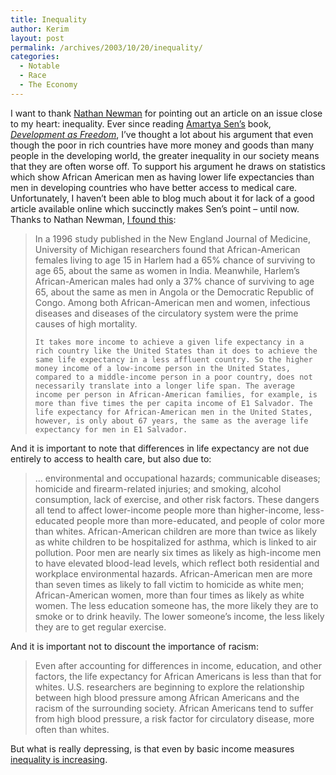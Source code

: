 ```yaml
---
title: Inequality
author: Kerim
layout: post
permalink: /archives/2003/10/20/inequality/
categories:
  - Notable
  - Race
  - The Economy
---
```

I want to thank <a href="http://www.nathannewman.org/log/archives/001251.shtml#001251" onclick="_gaq.push(['_trackEvent', 'outbound-article', 'http://www.nathannewman.org/log/archives/001251.shtml#001251', 'Nathan Newman']);" >Nathan Newman</a> for pointing out an article on an issue close to my heart: inequality. Ever since reading <a href="http://www.guardian.co.uk/saturday_review/story/0,3605,465796,00.html" onclick="_gaq.push(['_trackEvent', 'outbound-article', 'http://www.guardian.co.uk/saturday_review/story/0,3605,465796,00.html', 'Amartya Sen&#8217;s']);" >Amartya Sen&#8217;s</a> book, *<a href="http://www.amazon.com/exec/obidos/tg/detail/-/0385720270/qid=1066655429/" onclick="_gaq.push(['_trackEvent', 'outbound-article', 'http://www.amazon.com/exec/obidos/tg/detail/-/0385720270/qid=1066655429/', 'Development as Freedom']);" >Development as Freedom</a>*, I&#8217;ve thought a lot about his argument that even though the poor in rich countries have more money and goods than many people in the developing world, the greater inequality in our society means that they are often worse off. To support his argument he draws on statistics which show African American men as having lower life expectancies than men in developing countries who have better access to medical care. Unfortunately, I haven&#8217;t been able to blog much about it for lack of a good article available online which succinctly makes Sen&#8217;s point &#8211; until now. Thanks to Nathan Newman, <a href="http://www.thirdworldtraveler.com/Health/Cause_Death_Inequality.html" onclick="_gaq.push(['_trackEvent', 'outbound-article', 'http://www.thirdworldtraveler.com/Health/Cause_Death_Inequality.html', 'I found this']);" >I found this</a>:


>   In a 1996 study published in the New England Journal of Medicine, University of Michigan researchers found that African-American females living to age 15 in Harlem had a 65% chance of surviving to age 65, about the same as women in India. Meanwhile, Harlem&#8217;s African-American males had only a 37% chance of surviving to age 65, about the same as men in Angola or the Democratic Republic of Congo. Among both African-American men and women, infectious diseases and diseases of the circulatory system were the prime causes of high mortality. 
>   
>   
>     It takes more income to achieve a given life expectancy in a rich country like the United States than it does to achieve the same life expectancy in a less affluent country. So the higher money income of a low-income person in the United States, compared to a middle-income person in a poor country, does not necessarily translate into a longer life span. The average income per person in African-American families, for example, is more than five times the per capita income of E1 Salvador. The life expectancy for African-American men in the United States, however, is only about 67 years, the same as the average life expectancy for men in E1 Salvador.
>   


And it is important to note that differences in life expectancy are not due entirely to access to health care, but also due to:


>   &#8230; environmental and occupational hazards; communicable diseases; homicide and firearm-related injuries; and smoking, alcohol consumption, lack of exercise, and other risk factors. These dangers all tend to affect lower-income people more than higher-income, less-educated people more than more-educated, and people of color more than whites. African-American children are more than twice as likely as white children to be hospitalized for asthma, which is linked to air pollution. Poor men are nearly six times as likely as high-income men to have elevated blood-lead levels, which reflect both residential and workplace environmental hazards. African-American men are more than seven times as likely to fall victim to homicide as white men; African-American women, more than four times as likely as white women. The less education someone has, the more likely they are to smoke or to drink heavily. The lower someone&#8217;s income, the less likely they are to get regular exercise.


And it is important not to discount the importance of racism:


>   Even after accounting for differences in income, education, and other factors, the life expectancy for African Americans is less than that for whites. U.S. researchers are beginning to explore the relationship between high blood pressure among African Americans and the racism of the surrounding society. African Americans tend to suffer from high blood pressure, a risk factor for circulatory disease, more often than whites.


But what is really depressing, is that even by basic income measures <a href="http://www.nathannewman.org/log/archives/001221.shtml" onclick="_gaq.push(['_trackEvent', 'outbound-article', 'http://www.nathannewman.org/log/archives/001221.shtml', 'inequality is increasing']);" >inequality is increasing</a>.

